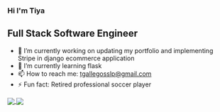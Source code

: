 ### Hi I'm Tiya 
## Full Stack Software Engineer
<!--
**tiyagallegos/tiyagallegos** is a ✨ _special_ ✨ repository because its `README.md` (this file) appears on your GitHub profile.

Here are some ideas to get you started:


-->


<!------------------------   Untitled design-336x280   ------------------------>

- 🔭 I’m currently working on updating my portfolio and implementing Stripe in django ecommerce application
- 🌱 I’m currently learning flask
- 📫 How to reach me: tgallegosslp@gmail.com
- ⚡ Fun fact: Retired professional soccer player 

<a href="https://github.com/anuraghazra/convoychat">
  <img align="center" src="https://github-readme-stats.vercel.app/api/top-langs/?username=tiyagallegos&layout=compact&theme=midnight-purple&show_icons=true" />
</a>
<a href="https://github.com/anuraghazra/github-readme-stats">
  <img align="center" src="https://github-readme-stats.vercel.app/api?username=tiyagallegos&theme=shades-of-purple&show_icons=true" />
</a>

